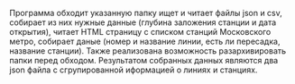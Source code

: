 Программа обходит указанную папку ищет и читает файлы json и csv, собирает из них нужные данные (глубина заложения станции и дата открытия), читает HTML страницу с списком станций Московского метро, собирает даные (номер и название линии, есть ли пересадка, название станции). Также реализована возможность разархивировать папки перед обходом.
  Результатом собранных данных являются два json файла с сгрупированной иформацией о линиях и станциях.  